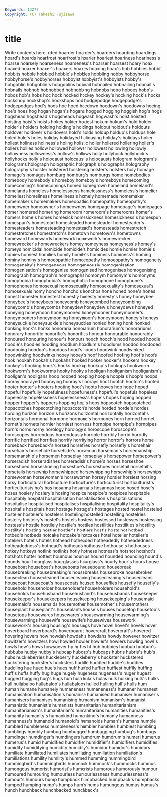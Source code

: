```yaml
---
Keywords: 13277 
Copyright: (C) Takeshi Fujisawa
---
```


# title

Write contents here.
rded hoarder hoarder's hoarders hoarding hoardings hoard's
hoards hoarfrost hoarfrost's hoarier hoariest hoariness hoariness's hoarse hoarsely hoarseness
hoarseness's hoarser hoarsest hoary hoax hoaxed hoaxer hoaxer's hoaxers hoaxes
hoaxing hoax's hob hobbies hobbit hobbits hobble hobbled hobble's hobbles
hobbling hobby hobbyhorse hobbyhorse's hobbyhorses hobbyist hobbyist's hobbyists hobby's hobgoblin
hobgoblin's hobgoblins hobnail hobnailed hobnailing hobnail's hobnails hobnob hobnobbed hobnobbing
hobnobs hobo hoboes hobo's hobos hob's hobs hoc hock hocked
hockey hockey's hocking hock's hocks hockshop hockshop's hockshops hod hodgepodge
hodgepodge's hodgepodges hod's hods hoe hoed hoedown hoedown's hoedowns hoeing
hoe's hoes hog hogan hogan's hogans hogged hogging hoggish hog's
hogs hogshead hogshead's hogsheads hogwash hogwash's hoist hoisted hoisting hoist's
hoists hokey hokier hokiest hokum hokum's hold holder holder's holders
holding holding's holdings holdout holdout's holdouts holdover holdover's holdovers hold's
holds holdup holdup's holdups hole holed hole's holes holiday holidayed
holidaying holiday's holidays holier holiest holiness holiness's holing holistic holler
hollered hollering holler's hollers hollies hollow hollowed hollower hollowest hollowing
hollowly hollowness hollowness's hollow's hollows holly hollyhock hollyhock's hollyhocks holly's
holocaust holocaust's holocausts hologram hologram's holograms holograph holographic holograph's holographs
holography holography's holster holstered holstering holster's holsters holy homage homage's
homages homburg homburg's homburgs home homebodies homebody homebody's homeboy homeboy's
homeboys homecoming homecoming's homecomings homed homegrown homeland homeland's homelands homeless
homelessness homelessness's homeless's homelier homeliest homeliness homeliness's homely homemade homemaker
homemaker's homemakers homeopathic homeopathy homeopathy's homeowner homeowner's homeowners homepage homepage's
homepages homer homered homering homeroom homeroom's homerooms homer's homers home's
homes homesick homesickness homesickness's homespun homespun's homestead homesteaded homesteader homesteader's
homesteaders homesteading homestead's homesteads homestretch homestretches homestretch's hometown hometown's hometowns
homeward homewards homework homework's homewrecker homewrecker's homewreckers homey homeyness homeyness's
homey's homeys homicidal homicide homicide's homicides homie homier homie's homies
homiest homilies homily homily's hominess hominess's homing hominy hominy's homoeopathic
homoeopathy homoeopathy's homogeneity homogeneity's homogeneous homogeneously homogenisation homogenisation's homogenise homogenised
homogenises homogenising homograph homograph's homographs homonym homonym's homonyms homophobia homophobia's
homophobic homophone homophone's homophones homosexual homosexuality homosexuality's homosexual's homosexuals homy
honcho honcho's honchos hone honed hone's hones honest honester honestest
honestly honesty honesty's honey honeybee honeybee's honeybees honeycomb honeycombed honeycombing
honeycomb's honeycombs honeydew honeydew's honeydews honeyed honeying honeymoon honeymooned honeymooner
honeymooner's honeymooners honeymooning honeymoon's honeymoons honey's honeys honeysuckle honeysuckle's honeysuckles
honied honing honk honked honking honk's honks honoraria honorarium honorarium's
honorariums honorary honorific honorific's honorifics honour honourable honourably honoured honouring
honour's honours hooch hooch's hood hooded hoodie hoodie's hoodies hooding
hoodlum hoodlum's hoodlums hoodoo hoodooed hoodooing hoodoo's hoodoos hood's hoods
hoodwink hoodwinked hoodwinking hoodwinks hooey hooey's hoof hoofed hoofing hoof's
hoofs hook hookah hookah's hookahs hooked hooker hooker's hookers hookey
hookey's hooking hook's hooks hookup hookup's hookups hookworm hookworm's hookworms
hooky hooky's hooligan hooliganism hooliganism's hooligan's hooligans hoop hooped hooping
hoopla hoopla's hoop's hoops hooray hoorayed hooraying hooray's hoorays hoot
hootch hootch's hooted hooter hooter's hooters hooting hoot's hoots hooves
hop hope hoped hopeful hopefully hopefulness hopefulness's hopeful's hopefuls hopeless
hopelessly hopelessness hopelessness's hope's hopes hoping hopped hopper hopper's hoppers
hopping hop's hops hopscotch hopscotched hopscotches hopscotching hopscotch's horde horded
horde's hordes hording horizon horizon's horizons horizontal horizontally horizontal's horizontals
hormonal hormone hormone's hormones horn horned hornet hornet's hornets hornier
horniest hornless hornpipe hornpipe's hornpipes horn's horns horny horology horology's
horoscope horoscope's horoscopes horrendous horrendously horrible horribly horrid horridly horrific
horrified horrifies horrify horrifying horror horror's horrors horse horseback horseback's
horsed horseflies horsefly horsefly's horsehair horsehair's horsehide horsehide's horseman horseman's
horsemanship horsemanship's horsemen horseplay horseplay's horsepower horsepower's horseradish horseradishes horseradish's
horse's horses horseshoe horseshoed horseshoeing horseshoe's horseshoes horsetail horsetail's horsetails
horsewhip horsewhipped horsewhipping horsewhip's horsewhips horsewoman horsewoman's horsewomen horsey horsier
horsiest horsing horsy horticultural horticulture horticulture's horticulturist horticulturist's horticulturists ho's
hos hosanna hosanna's hosannas hose hosed hose's hoses hosiery hosiery's
hosing hospice hospice's hospices hospitable hospitably hospital hospitalisation hospitalisation's hospitalisations
hospitalise hospitalised hospitalises hospitalising hospitality hospitality's hospital's hospitals host hostage
hostage's hostages hosted hostel hosteled hosteler hosteler's hostelers hosteling hostelled
hostelling hostelries hostelry hostelry's hostel's hostels hostess hostessed hostesses hostessing
hostess's hostile hostilely hostile's hostiles hostilities hostilities's hostility hostility's hosting
hostler hostler's hostlers host's hosts hot hotbed hotbed's hotbeds hotcake
hotcake's hotcakes hotel hotelier hotelier's hoteliers hotel's hotels hothead hotheaded
hotheadedly hotheadedness hotheadedness's hothead's hotheads hothouse hothouse's hothouses hotkey hotkeys
hotlink hotlinks hotly hotness hotness's hotshot hotshot's hotshots hotter hottest
houmous houmus hound hounded hounding hound's hounds hour hourglass hourglasses
hourglass's hourly hour's hours house houseboat houseboat's houseboats housebound housebreak
housebreaking housebreaking's housebreaks housebroke housebroken houseclean housecleaned housecleaning housecleaning's housecleans
housecoat housecoat's housecoats housed houseflies housefly housefly's household householder householder's
householders household's households househusband househusband's househusbands housekeeper housekeeper's housekeepers housekeeping
housekeeping's housemaid housemaid's housemaids housemother housemother's housemothers houseplant houseplant's houseplants
house's houses housetop housetop's housetops housewares housewares's housewarming housewarming's housewarmings
housewife housewife's housewives housework housework's housing housing's housings hove hovel
hovel's hovels hover hoverboard hoverboard's hoverboards hovercraft hovercraft's hovered hovering
hovers how howdah howdah's howdahs howdy however howitzer howitzer's howitzers
howl howled howler howler's howlers howling howl's howls how's hows
howsoever hp hr hrs ht hub hubbies hubbub hubbub's hubbubs
hubby hubby's hubcap hubcap's hubcaps hubris hubris's hub's hubs huckleberries
huckleberry huckleberry's huckster huckstered huckstering huckster's hucksters huddle huddled huddle's
huddles huddling hue hued hue's hues huff huffed huffier huffiest
huffily huffing huff's huffs huffy hug huge hugely hugeness hugeness's
huger hugest hugged hugging hug's hugs huh hula hula's hulas
hulk hulking hulk's hulks hull hullabaloo hullabaloo's hullabaloos hulled hulling
hull's hulls hum human humane humanely humaneness humaneness's humaner humanest
humanisation humanisation's humanise humanised humaniser humaniser's humanisers humanises humanising humanism
humanism's humanist humanistic humanist's humanists humanitarian humanitarianism humanitarianism's humanitarian's humanitarians
humanities humanities's humanity humanity's humankind humankind's humanly humanness humanness's humanoid
humanoid's humanoids human's humans humble humbled humbleness humbleness's humbler humbles
humblest humbling humblings humbly humbug humbugged humbugging humbug's humbugs humdinger
humdinger's humdingers humdrum humdrum's humeri humerus humerus's humid humidified humidifier
humidifier's humidifiers humidifies humidify humidifying humidity humidity's humidor humidor's humidors
humiliate humiliated humiliates humiliating humiliation humiliation's humiliations humility humility's hummed
humming hummingbird hummingbird's hummingbirds hummock hummock's hummocks hummus humongous humorist
humorist's humorists humorous humorously humour humoured humouring humourless humourlessness humourlessness's
humour's humours hump humpback humpbacked humpback's humpbacks humped humping hump's
humps hum's hums humungous humus humus's hunch hunchback hunchbacked hunchback's
